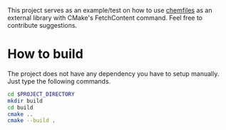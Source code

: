 This project serves as an example/test on how to use [chemfiles](https://github.com/chemfiles/chemfiles) as an external library with CMake's FetchContent command. Feel free to contribute suggestions.

# How to build
The project does not have any dependency you have to setup manually.
Just type the following commands.
```bash
cd $PROJECT_DIRECTORY
mkdir build
cd build
cmake ..
cmake --build .
```

